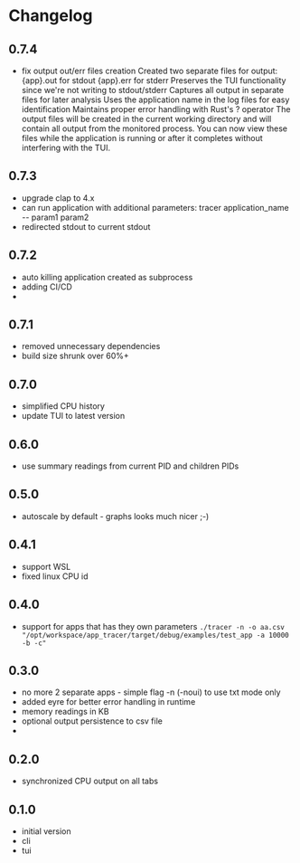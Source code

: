 # Changelog

## 0.7.4
- fix output out/err files creation
Created two separate files for output:
{app}.out for stdout
{app}.err for stderr
Preserves the TUI functionality since we're not writing to stdout/stderr
Captures all output in separate files for later analysis
Uses the application name in the log files for easy identification
Maintains proper error handling with Rust's ? operator
The output files will be created in the current working directory and will contain all output from the monitored process. You can now view these files while the application is running or after it completes without interfering with the TUI.

## 0.7.3
- upgrade clap to 4.x 
- can run application with additional parameters: tracer application_name -- param1 param2
- redirected stdout to current stdout

## 0.7.2
- auto killing application created as subprocess
- adding CI/CD
- 
## 0.7.1
- removed unnecessary dependencies
- build size shrunk over 60%+

## 0.7.0
- simplified CPU history
- update TUI to latest version

## 0.6.0
- use summary readings from current PID and children PIDs

## 0.5.0
- autoscale by default - graphs looks much nicer ;-)

## 0.4.1
- support WSL
- fixed linux CPU id 

## 0.4.0
- support for apps that has they own parameters 
```./tracer -n -o aa.csv "/opt/workspace/app_tracer/target/debug/examples/test_app -a 10000 -b -c"```

## 0.3.0 
- no more 2 separate apps - simple flag -n (-noui) to use txt mode only
- added eyre for better error handling in runtime
- memory readings in KB
- optional output persistence to csv file
- 
## 0.2.0
- synchronized CPU output on all tabs

## 0.1.0
 - initial version
 - cli 
 - tui